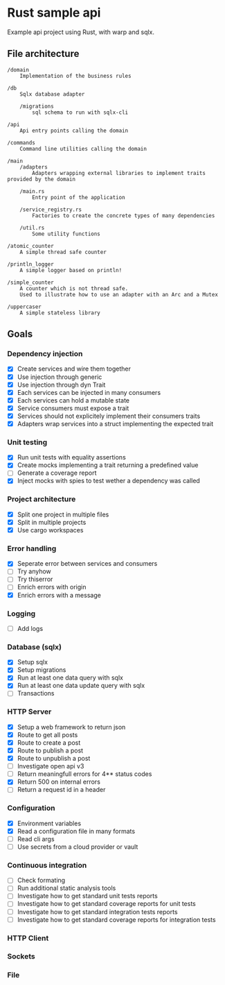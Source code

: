 # Rust sample api

Example api project using Rust, with warp and sqlx.

## File architecture

    /domain
        Implementation of the business rules

    /db
        Sqlx database adapter

        /migrations
            sql schema to run with sqlx-cli

    /api
        Api entry points calling the domain

    /commands
        Command line utilities calling the domain

    /main
        /adapters
            Adapters wrapping external libraries to implement traits provided by the domain

        /main.rs
            Entry point of the application

        /service_registry.rs
            Factories to create the concrete types of many dependencies

        /util.rs
            Some utility functions

    /atomic_counter
        A simple thread safe counter

    /println_logger
        A simple logger based on println!

    /simple_counter
        A counter which is not thread safe.
        Used to illustrate how to use an adapter with an Arc and a Mutex

    /uppercaser
        A simple stateless library

## Goals

### Dependency injection
* [x] Create services and wire them together
* [x] Use injection through generic
* [x] Use injection through dyn Trait
* [x] Each services can be injected in many consumers
* [x] Each services can hold a mutable state
* [x] Service consumers must expose a trait
* [x] Services should not explicitely implement their consumers traits
* [x] Adapters wrap services into a struct implementing the expected trait

### Unit testing
* [x] Run unit tests with equality assertions
* [x] Create mocks implementing a trait returning a predefined value
* [ ] Generate a coverage report
* [x] Inject mocks with spies to test wether a dependency was called

### Project architecture
* [x] Split one project in multiple files
* [x] Split in multiple projects
* [x] Use cargo workspaces

### Error handling
* [x] Seperate error between services and consumers
* [ ] Try anyhow
* [ ] Try thiserror
* [ ] Enrich errors with origin
* [x] Enrich errors with a message

### Logging
* [ ] Add logs

### Database (sqlx)
* [x] Setup sqlx
* [x] Setup migrations
* [x] Run at least one data query with sqlx
* [x] Run at least one data update query with sqlx
* [ ] Transactions

### HTTP Server
* [x] Setup a web framework to return json
* [x] Route to get all posts
* [x] Route to create a post
* [x] Route to publish a post
* [x] Route to unpublish a post
* [ ] Investigate open api v3
* [ ] Return meaningfull errors for 4** status codes
* [x] Return 500 on internal errors
* [ ] Return a request id in a header

### Configuration
* [x] Environment variables
* [x] Read a configuration file in many formats
* [ ] Read cli args
* [ ] Use secrets from a cloud provider or vault

### Continuous integration
* [ ] Check formating
* [ ] Run additional static analysis tools
* [ ] Investigate how to get standard unit tests reports
* [ ] Investigate how to get standard coverage reports for unit tests
* [ ] Investigate how to get standard integration tests reports
* [ ] Investigate how to get standard coverage reports for integration tests

### HTTP Client

### Sockets

### File
